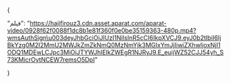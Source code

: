 {

  "فیلم": "https://hajifirouz3.cdn.asset.aparat.com/aparat-video/0928f62f0088f1dc8b1e81f360f0e0be35159363-480p.mp4?wmsAuthSign\u003deyJhbGciOiJIUzI1NiIsInR5cCI6IkpXVCJ9.eyJ0b2tlbiI6IjBkYzg0M2I2MmU2MWJkZmZkNmQ0MzNmYjk3MGIxYmJjIiwiZXhwIjoxNjI1ODQ1MDEwLCJpc3MiOiJTYWJhIElkZWEgR1NJRyJ9.E_euijWZ52CJJ54yh_S73KMicrOytNCEW7remsO5DpI"

}
